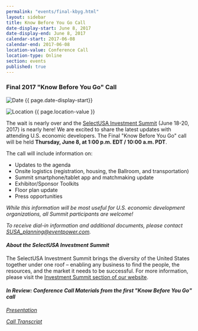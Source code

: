 ```yaml
---
permalink: "events/final-kbyg.html"
layout: sidebar
title: Know Before You Go Call
date-display-start: June 8, 2017
date-display-end: June 8, 2017
calendar-start: 2017-06-08
calendar-end: 2017-06-08
location-value: Conference Call
location-type: Online
section: events
published: true
---
```


### Final 2017 "Know Before You Go" Call

![Date](https://google.github.io/material-design-icons/action/svg/design/ic_event_24px.svg "Date") {{ page.date-display-start}}

![Location](http://google.github.io/material-design-icons/social/svg/design/ic_location_city_24px.svg "Location") {{ page.location-value }}

The wait is nearly over and the [SelectUSA Investment Summit](http://www.selectusasummit.us/?utm_source=website&utm_campaign=GrowWithUS17&utm_medium=selectusa) (June 18-20, 2017) is nearly here! We are excited to share the latest updates with attending U.S. economic developers. The Final "Know Before You Go" call will be held **Thursday, June 8, at 1:00 p.m. EDT / 10:00 a.m. PDT**.

The call will include information on:

* Updates to the agenda
* Onsite logistics (registration, housing, the Ballroom, and transportation)
* Summit smartphone/tablet app and matchmaking update
* Exhibitor/Sponsor Toolkits
* Floor plan update
* Press opportunities

_While this information will be most useful for U.S. economic development organizations, all Summit participants are welcome!_

_To receive dial-in information and additional documents, please contact [SUSA_planning@eventpower.com](mailto:susa_planning@eventpower.com)._

#### _About the SelectUSA Investment Summit_

The SelectUSA Investment Summit brings the diversity of the United States together under one roof – enabling any business to find the people, the resources, and the market it needs to be successful. For more information, please visit the [Investment Summit section of our website](https://www.selectusa.gov/selectusa-summit).

#### _In Review: Conference Call Materials from the first "Know Before You Go" call_

_[Presentation](https://www.selectusa.gov/conference-calls/2017-kbyg-1)_

_[Call Transcript](https://www.selectusa.gov/transcripts/2017-kbyg-1)_
